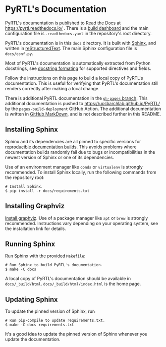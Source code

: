 # PyRTL's Documentation

PyRTL's documentation is published to [Read the Docs](https://readthedocs.org/)
at https://pyrtl.readthedocs.io/ . There is a
[build dashboard](https://www.sphinx-doc.org/en/master/usage/restructuredtext/domains.html#signatures)
and the main configuration file is `.readthedocs.yaml` in the repository's root
directory.

PyRTL's documentation is in this `docs` directory. It is built with
[Sphinx](https://www.sphinx-doc.org/en/master/), and written in
[reStructuredText](https://www.sphinx-doc.org/en/master/usage/restructuredtext/index.html). The main Sphinx configuration file is `docs/conf.py`.

Most of PyRTL's documentation is automatically extracted from Python docstrings, see
[docstring formating](https://www.sphinx-doc.org/en/master/usage/restructuredtext/domains.html#signatures) for supported directives and fields.

Follow the instructions on this page to build a local copy of PyRTL's
documentation. This is useful for verifying that PyRTL's documentation still
renders correctly after making a local change.

There is additional PyRTL documentation in the
[`gh-pages` branch](https://github.com/UCSBarchlab/PyRTL/tree/gh-pages).
This additional documentation is pushed to https://ucsbarchlab.github.io/PyRTL/
by the `pages-build-deployment` GitHub Action. The additional documentation is
written in [GitHub MarkDown](https://docs.github.com/en/get-started/writing-on-github/getting-started-with-writing-and-formatting-on-github/basic-writing-and-formatting-syntax),
and is not described further in this README.

## Installing Sphinx

Sphinx and its dependencies are all pinned to specific versions for
[reproducible documentation builds](https://docs.readthedocs.io/en/stable/guides/reproducible-builds.html).
This avoids problems where documentation builds randomly fail due to bugs or
incompatibilities in the newest version of Sphinx or one of its
dependencies.

Use of an environment manager like `conda` or `virtualenv` is strongly
recommended. To install Sphinx locally, run the following commands from the
repository root:

```shell
# Install Sphinx.
$ pip install -r docs/requirements.txt
```

## Installing Graphviz

[Install graphviz](https://www.graphviz.org/download/#executable-packages). Use
of a package manager like `apt` or `brew` is strongly recommended. Instructions
vary depending on your operating system, see the installation link for details.

## Running Sphinx

Run Sphinx with the provided `Makefile`:

```shell
# Run Sphinx to build PyRTL's documentation.
$ make -C docs
```

A local copy of PyRTL's documentation should be available in
`docs/_build/html`. `docs/_build/html/index.html` is the home page.

## Updating Sphinx

To update the pinned version of Sphinx, run

```shell
# Run pip-compile to update requirements.txt.
$ make -C docs requirements.txt
```

It's a good idea to update the pinned version of Sphinx whenever you update the
documentation.
